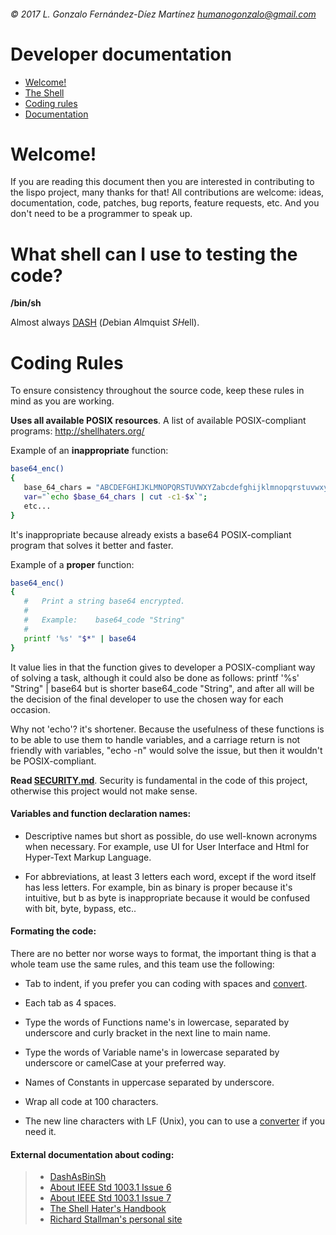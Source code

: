 ###### © 2017 L. Gonzalo Fernández-Díez Martínez <humanogonzalo@gmail.com>

# Developer documentation

* <a href="#welcome">Welcome!</a>
* <a href="#shell">The Shell</a>
* <a href="#coding-rules">Coding rules</a>
* <a href="#documentation">Documentation</a>

<a name="welcome"></a>

# Welcome!

If you are reading this document then you are interested in contributing to the lispo 
project, many thanks for that!
All contributions are welcome: ideas, documentation, code, patches, bug reports, 
feature requests, etc.  And you don't need to be a programmer to speak up.

<a name="shell"></a>

# What shell can I use to testing the code?

**/bin/sh**

Almost always [DASH](http://gondor.apana.org.au/~herbert/dash/) (*D*ebian *A*lmquist *SH*ell).

<a name="coding-rules"></a>

# Coding Rules

 To ensure consistency throughout the source code, keep these rules in mind as you are working.

**Uses all available POSIX resources**. A list of available POSIX-compliant programs: 
http://shellhaters.org/
 
 Example of an __inappropriate__ function:
 ```sh
 base64_enc()
 {
 	base_64_chars = "ABCDEFGHIJKLMNOPQRSTUVWXYZabcdefghijklmnopqrstuvwxyz0123456789+/"
 	var="`echo $base_64_chars | cut -c1-$x`";
 	etc...
 }
 ```
 It's inappropriate because already exists a base64 POSIX-compliant program that solves it
 better and faster.
 
 Example of a __proper__ function:
 ```sh
base64_enc()
{
	#	Print a string base64 encrypted.
	#
	#	Example:	base64_code "String"
	# 
	printf '%s' "$*" | base64
}
 ```
 It value lies in that the function gives to developer a POSIX-compliant way of solving 
 a task, although it could also be done as follows:
 printf '%s' "String" | base64
 but is shorter base64_code "String", and after all will be the decision of the final 
 developer to use the chosen way for each occasion.
 
 Why not 'echo'? it's shortener.
 Because the usefulness of these functions is to be able to use them to handle variables, 
 and a carriage return is not friendly with variables, "echo -n" would solve the issue, but 
 then it wouldn't be POSIX-compliant.

**Read [SECURITY.md](https://github.com/gonzalofdz/lispo/blob/master/.github/SECURITY.md)**. 
 Security is fundamental in the code of this project, otherwise this project would not make 
 sense.
 
#### Variables and function declaration names:

 * Descriptive names but short as possible, do use well-known acronyms when necessary. For example, 
 use UI for User Interface and Html for Hyper-Text Markup Language.

 * For abbreviations, at least 3 letters each word, except if the word itself has less letters. For 
 example, bin as binary is proper because it's intuitive, but b as byte is inappropriate because it 
 would be confused with bit, byte, bypass, etc..

#### Formating the code:

There are no better nor worse ways to format, the important thing is that a whole team use the same 
rules, and this team use the following:

* Tab to indent, if you prefer you can coding with spaces and [convert](https://www.browserling.com/tools/spaces-to-tabs).

* Each tab as 4 spaces.

* Type the words of Functions name's in lowercase, separated by underscore and curly bracket in the 
next line to main name.

* Type the words of Variable name's in lowercase separated by underscore or camelCase at your preferred way.

* Names of Constants in uppercase separated by underscore.

* Wrap all code at 100 characters.

* The new line characters with LF (Unix), you can to use a [converter](http://newline.nadav.org/) if you need it.

 <a name="documentation"></a>
 
#### External documentation about coding:

 >* [DashAsBinSh](https://wiki.ubuntu.com/DashAsBinSh)
 >* [About IEEE Std 1003.1 Issue 6](http://pubs.opengroup.org/onlinepubs/009695399/utilities/contents.html)
 >* [About IEEE Std 1003.1 Issue 7](http://pubs.opengroup.org/onlinepubs/9699919799/)
 >* [The Shell Hater's Handbook](http://shellhaters.org/)
 >* [Richard Stallman's personal site](https://stallman.org/articles/posix.html)
 